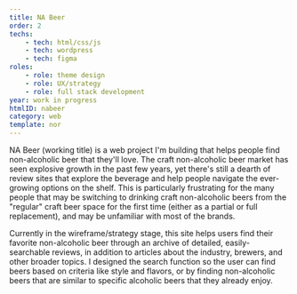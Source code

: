 ```yaml
---
title: NA Beer
order: 2
techs:
    - tech: html/css/js
    - tech: wordpress
    - tech: figma
roles:
    - role: theme design
    - role: UX/strategy
    - role: full stack development
year: work in progress
htmlID: nabeer
category: web
template: nor
---
```

NA Beer (working title) is a web project I'm building that helps people find non-alcoholic beer that they'll love. The craft non-alcoholic beer market has seen explosive growth in the past few years, yet there's still a dearth of review sites that explore the beverage and help people navigate the ever-growing options on the shelf. This is particularly frustrating for the many people that may be switching to drinking craft non-alcoholic beers from the "regular" craft beer space for the first time (either as a partial or full replacement), and may be unfamiliar with most of the brands.

Currently in the wireframe/strategy stage, this site helps users find their favorite non-alcoholic beer through an archive of detailed, easily-searchable reviews, in addition to articles about the industry, brewers, and other broader topics. I designed the search function so the user can find beers based on criteria like style and flavors, or by finding non-alcoholic beers that are similar to specific alcoholic beers that they already enjoy.